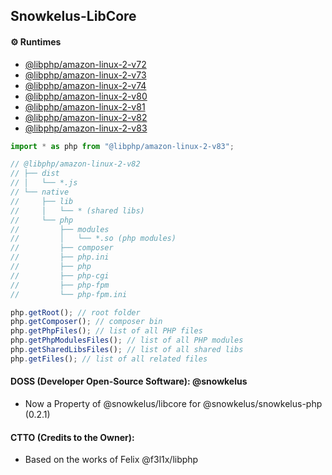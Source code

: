 ## Snowkelus-LibCore

#### ⚙️ Runtimes

- [@libphp/amazon-linux-2-v72](@libphp/amazon-linux-2-v72)
- [@libphp/amazon-linux-2-v73](@libphp/amazon-linux-2-v73)
- [@libphp/amazon-linux-2-v74](@libphp/amazon-linux-2-v74)
- [@libphp/amazon-linux-2-v80](@libphp/amazon-linux-2-v80)
- [@libphp/amazon-linux-2-v81](@libphp/amazon-linux-2-v81)
- [@libphp/amazon-linux-2-v82](@libphp/amazon-linux-2-v82)
- [@libphp/amazon-linux-2-v83](@libphp/amazon-linux-2-v83)

```js
import * as php from "@libphp/amazon-linux-2-v83";

// @libphp/amazon-linux-2-v82
// ├── dist
// │   └── *.js
// └── native
//     ├── lib
//     │   └── * (shared libs)
//     └── php
//         ├── modules
//         │   └── *.so (php modules)
//         ├── composer
//         ├── php.ini
//         ├── php
//         ├── php-cgi
//         ├── php-fpm
//         └── php-fpm.ini

php.getRoot(); // root folder
php.getComposer(); // composer bin
php.getPhpFiles(); // list of all PHP files
php.getPhpModulesFiles(); // list of all PHP modules
php.getSharedLibsFiles(); // list of all shared libs
php.getFiles(); // list of all related files
```

#### DOSS (Developer Open-Source Software): @snowkelus

* Now a Property of @snowkelus/libcore for @snowkelus/snowkelus-php (0.2.1)

#### CTTO (Credits to the Owner):

* Based on the works of Felix @f3l1x/libphp
